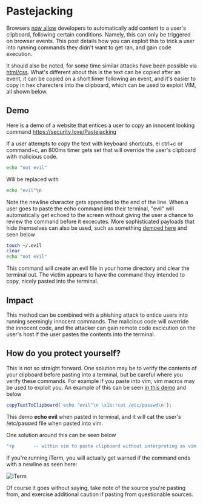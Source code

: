 # Pastejacking

Browsers [now allow](https://developer.mozilla.org/en-US/docs/Web/API/Document/execCommand) developers to automatically add content to a user's clipboard, following certain conditions. Namely, this can only be triggered on browser events. This post details how you can exploit this to trick a user into running commands they didn't want to get ran, and gain code execution.

It should also be noted, for some time similar attacks have been possible via [html/css](https://thejh.net/misc/website-terminal-copy-paste). What's different about this is the text can be copied after an event, it can be copied on a short timer following an event, and it's easier to copy in hex charecters into the clipboard, which can be used to exploit VIM, all shown below.

## Demo

Here is a demo of a website that entices a user to copy an innocent looking command https://security.love/Pastejacking

If a user attempts to copy the text with keyboard shortcuts, ei ctrl+c or command+c, an 800ms timer gets set that will override the user's clipboard with malicious code. 

```bash
echo "not evil"
```

Will be replaced with

```bash
echo "evil"\n
```

Note the newline character gets appended to the end of the line. When a user goes to paste the echo command into their terminal, "evil" will automatically get echoed to the screen without giving the user a chance to review the command before it excecutes. More sophisticated payloads that hide themselves can also be used, such as something [demoed here](https://security.love/Pastejacking/index3.html) and seen below

```bash
touch ~/.evil
clear
echo "not evil"
```

This command will create an evil file in your home directory and clear the terminal out. The victim appears to have the command they intended to copy, nicely pasted into the terminal.


## Impact
This method can be combined with a phishing attack to entice users into running seemingly innocent commands. The malicious code will override the innocent code, and the attacker can gain remote code excicution on the user's host if the user pastes the contents into the terminal.

## How do you protect yourself?
This is not so straight forward. One solution may be to verify the contents of your clipboard before pasting into a terminal, but be careful where you verify these commands. For example if you paste into vim, vim macros may be used to exploit you. An example of this can be seen [in this demo](https://security.love/Pastejacking/index2.html) and below

```javascript
copyTextToClipboard('echo "evil"\n \x1b:!cat /etc/passwd\n');
```

This demo **echo evil** when pasted in terminal, and it will cat the user's /etc/passwd file when pasted into vim.

One solution around this can be seen below

```bash
"+p       -- within vim to paste clipboard without interpreting as vim command
```

If you're running iTerm, you will actually get warned if the command ends with a newline as seen here:

![iTerm](http://i.imgur.com/W8pweF1.png) 

Of course it goes without saying, take note of the source you're pasting from, and exercise additional caution if pasting from questionable sources.
